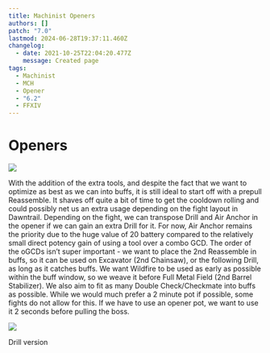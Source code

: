 ```yaml
---
title: Machinist Openers
authors: []
patch: "7.0"
lastmod: 2024-06-28T19:37:11.460Z
changelog:
  - date: 2021-10-25T22:04:20.477Z
    message: Created page
tags:
  - Machinist
  - MCH
  - Opener
  - "6.2"
  - FFXIV
---
```

# Openers 

![](/img/jobs/mch/machinist-standard-opener-aa-6-.png)

<!--StartFragment-->

With the addition of the extra tools, and despite the fact that we want to optimize as best as we can into buffs, it is still ideal to start off with a prepull Reassemble. It shaves off quite a bit of time to get the cooldown rolling and could possibly net us an extra usage depending on the fight layout in Dawntrail. Depending on the fight, we can transpose Drill and Air Anchor in the opener if we can gain an extra Drill for it. For now, Air Anchor remains the priority due to the huge value of 20 battery compared to the relatively small direct potency gain of using a tool over a combo GCD. The order of the oGCDs isn’t super important - we want to place the 2nd Reassemble in buffs, so it can be used on Excavator (2nd Chainsaw), or the following Drill, as long as it catches buffs. We want Wildfire to be used as early as possible within the buff window, so we weave it before Full Metal Field (2nd Barrel Stabilizer). We also aim to fit as many Double Check/Checkmate into buffs as possible. While we would much prefer a 2 minute pot if possible, some fights do not allow for this. If we have to use an opener pot, we want to use it 2 seconds before pulling the boss.

![](/img/jobs/mch/machinist-standard-opener-drill-.png)

<!--EndFragment-->

Drill version